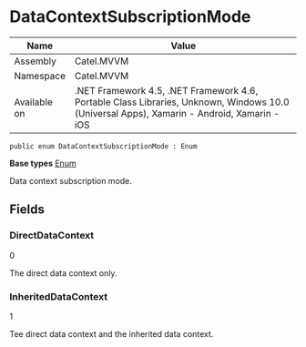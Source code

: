 

# DataContextSubscriptionMode

Name|Value
---|---
Assembly|Catel.MVVM
Namespace|Catel.MVVM
Available on|.NET Framework 4.5, .NET Framework 4.6, Portable Class Libraries, Unknown, Windows 10.0 (Universal Apps), Xamarin - Android, Xamarin - iOS

```
public enum DataContextSubscriptionMode : Enum
```

**Base types**
[Enum]()


Data context subscription mode.



## Fields

### DirectDataContext
0

The direct data context only.



### InheritedDataContext
1

Tee direct data context and the inherited data context.



